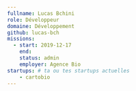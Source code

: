 ```yaml
---
fullname: Lucas Bchini
role: Développeur 
domaine: Développement
github: lucas-bch
missions:
  - start: 2019-12-17
    end:
    status: admin
    employer: Agence Bio
startups: # ta ou tes startups actuelles
    - cartobio
---
```

